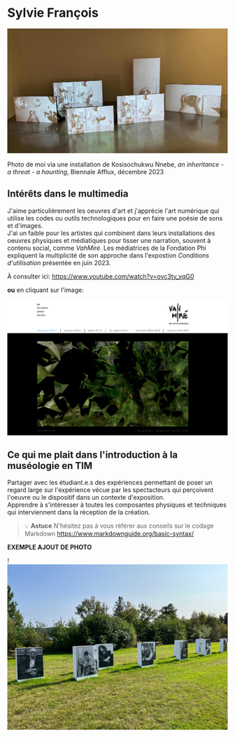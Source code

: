 # Sylvie François

![photo](photo_SF_K_Nnebe_Afflux_20231201.jpg)

Photo de moi via une installation de Kosisochukwu Nnebe, *an inheritance - a threat - a haunting*, Biennale Afflux, décembre 2023


## **Intérêts dans le multimedia**
J'aime particulièrement les oeuvres d'art et j'apprécie l'art numérique qui utilise les codes ou outils technologiques pour en faire une poésie de sons et d'images.  
J'ai un faible pour les artistes qui combinent dans leurs installations des oeuvres physiques et médiatiques pour tisser une narration, souvent à contenu social, comme *VahMiré*.
Les médiatrices de la Fondation Phi expliquent la multiplicité de son approche dans l'expostion *Conditions d'utilisation* présentée en juin 2023.

À consulter ici:
<https://www.youtube.com/watch?v=ovc3ty_vqG0>

**ou**
en cliquant sur l'image:

[![Exemple de capture d'écran](capture_SF_VahMire_defaroucher_consulte21janv2024.png)](https://www.youtube.com/watch?v=ovc3ty_vqG0)


## Ce qui me plait dans l'introduction à la muséologie en TIM
Partager avec les étudiant.e.s des expériences permettant de poser un regard large sur l'expérience vécue par les spectacteurs qui perçoivent l'oeuvre ou le dispositif dans un contexte d'exposition.  
Apprendre à s'intéresser à toutes les composantes physiques et techniques qui interviennent dans la réception de la création.


>💡 **Astuce** N'hésitez pas à vous référer aux conseils sur le codage Markdown <https://www.markdownguide.org/basic-syntax/>

**EXEMPLE AJOUT DE PHOTO**

!![photo](photo_SF_M_Leache_RencontreGaspesie2023.jpg)








